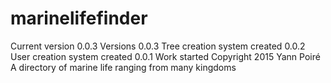 # marinelifefinder
Current version 0.0.3
Versions
0.0.3 Tree creation system created
0.0.2 User creation system created
0.0.1 Work started
Copyright 2015 Yann Poiré
A directory of marine life ranging from many kingdoms
